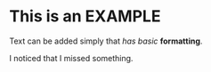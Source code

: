 # This is an EXAMPLE

Text can be added simply that *has* _basic_ **formatting**.

I noticed that I missed something.
